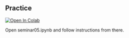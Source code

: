 
## Practice

[![Open In Colab](https://colab.research.google.com/assets/colab-badge.svg)](https://colab.research.google.com/github/yandexdataschool/deep_vision_and_graphics/blob/fall21/week05-vision_transformers/seminar05.ipynb)

Open seminar05.ipynb and follow instructions from there.



